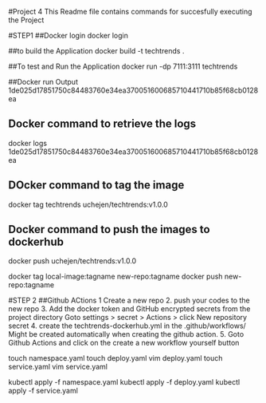 #Project 4
This Readme file contains commands for succesfully executing the Project

#STEP1
##Docker login
docker login

##to build the Application
docker build -t techtrends .

##To test and Run the Application
docker run -dp 7111:3111 techtrends

##Docker run Output
1de025d17851750c84483760e34ea370051600685710441710b85f68cb0128ea

## Docker command to retrieve the logs 
docker logs 1de025d17851750c84483760e34ea370051600685710441710b85f68cb0128ea

## DOcker command to tag the image 
docker tag techtrends uchejen/techtrends:v1.0.0

## Docker command to push the images to dockerhub 
docker push uchejen/techtrends:v1.0.0

docker tag local-image:tagname new-repo:tagname
docker push new-repo:tagname


#STEP 2
##Github ACtions
1 Create a new repo 
2. push your codes to the new repo 
3. Add the docker token and GitHub encrypted secrets from the project directory Goto settings > secret > Actions > click New repository secret 
4. create the techtrends-dockerhub.yml in the .github/workflows/ Might be created automatically when creating the github action. 
5. Goto Github Actions and click on the create a new workflow yourself button

touch namespace.yaml
touch deploy.yaml
vim deploy.yaml
touch service.yaml
vim service.yaml

kubectl apply -f namespace.yaml
kubectl apply -f deploy.yaml
kubectl apply -f service.yaml
